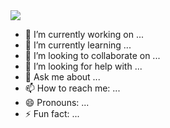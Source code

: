 <img src="https://capsule-render.vercel.app/api?type=waving&color=auto&height=200&section=header&text=내용입력&fontSize=90" />


- 🔭 I’m currently working on ...
- 🌱 I’m currently learning ...
- 👯 I’m looking to collaborate on ...
- 🤔 I’m looking for help with ...
- 💬 Ask me about ...
- 📫 How to reach me: ...
- 😄 Pronouns: ...
- ⚡ Fun fact: ...

